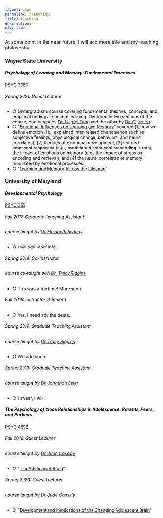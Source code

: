 ```yaml
---
layout: page
permalink: /teaching/
title: teaching
description:
nav: true
---
```

<span style="font-size: 1.1em"> At some point in the near future, I will add more info and my teaching philosophy.</span>

<h3 class="mt-4">Wayne State University</h3>

<div class="card mt-3">
  <div class="p-3">
    <div class="row">
      <div class="col-sm-10">
        <h5 class="font-weight-bold" style="color:black">Psychology of Learning and Memory: Fundamental Processes</h5>
      </div>
      <div class="col-sm-2 text-left text-sm-right" style="color:black">
        <span class="badge font-weight-bold darken-1 text-uppercase align-middle"><a href="https://bulletins.wayne.edu/courses/psy/" target="_blank">PSYC 3060</a>
        </span>
      </div>
    </div>
    <h6 class="font-italic mt-2 mt-sm-0" style="color:black">Spring 2021: Guest Lecturer</h6>
    <ul class="card-text font-weight-light list-group list-group-flush" style="color:black">
      <li class="list-group-item">○ Undergraduate course covering fundamental theories, concepts, and empirical findings in field of learning. I lectured in two sections of the course, one taught by <a href="https://iog.wayne.edu/profile/fb1335" target="_blank">Dr. Lingfei Tang</a> and the other by <a href="https://clasprofiles.wayne.edu/profile/fi8271" target="_blank">Dr. Qijing Yu</a>.</li>
      <li class="list-group-item">○ "<span style= "color:black; text-decoration:underline" >Emotional Influences on Learning and Memory</span>" covered [1] how we define emotion (i.e., explained inter-related phenomenon such as subjective feelings, physiological change, behaviors, and neural correlates),  [2] theories of emotional development, [3] learned emotional responses (e.g., conditioned emotional responding in rats), the impact of emotions on memory (e.g., the impact of stress on encoding and retrieval), and [4] the neural correlates of memory modulated by emotional processes</li>
      <li class="list-group-item">○ "<span style= "color:black; text-decoration:underline" >Learning and Memory Across the Lifespan</span>"</li>
    </ul>
  </div>
</div>


<h3 class="mt-4">University of Maryland</h3>
<div class="card mt-3">
  <div class="p-3">
    <div class="row">
      <div class="col-sm-10">
        <h5 class="font-weight-bold" style="color:black">Developmental Psychology</h5>
      </div>
      <div class="col-sm-2 text-left text-sm-right">
        <span class="badge font-weight-bold darken-1 text-uppercase align-middle"><a href="https://app.testudo.umd.edu/soc/202008/PSYC/PSYC355" target="_blank">PSYC 355</a>
        </span>
      </div>
    </div>
    <h6 class="font-italic mt-2 mt-sm-0" style="color:black">Fall 2017: Graduate Teaching Assistant</h6><h6 style="color:black">course taught by <a href="http://www.dscn.umd.edu/DSCN/home.html" target="_blank">Dr. Elizabeth Redcay</a></h6>
    <ul class="card-text font-weight-light list-group list-group-flush" style="color:black">
      <li class="list-group-item">○ I will add more info.</li>
    </ul>
    <h6 class="font-italic mt-2 mt-sm-0" style="color:black">Spring 2018: Co-Instructor</h6>
    <h6 style="color:black">course co-taught with <a href="https://http://ncdl.umd.edu" target="_blank">Dr. Tracy Riggins</a></h6>
    <ul class="card-text font-weight-light list-group list-group-flush" style="color:black">
      <li class="list-group-item">○ This was a fun time! More soon.</li>
    </ul>
    <h6 class="font-italic mt-2 mt-sm-0" style="color:black">Fall 2018: Instructor of Record</h6>
    <ul class="card-text font-weight-light list-group list-group-flush" style="color:black">
      <li class="list-group-item">○ Yes, I need add the deets.</li>
    </ul>
    <h6 class="font-italic mt-2 mt-sm-0" style="color:black">Spring 2019: Graduate Teaching Assistant</h6>
        <h6 style="color:black">course taught by <a href="https://http://ncdl.umd.edu" target="_blank">Dr. Tracy Riggins</a></h6>
    <ul class="card-text font-weight-light list-group list-group-flush" style="color:black">
      <li class="list-group-item">○ Will add soon.</li>
    </ul>
        <h6 class="font-italic mt-2 mt-sm-0" style="color:black">Spring 2019: Graduate Teaching Assistant</h6><h6 style="color:black">course taught by <a href="https://scholar.google.com/citations?user=DMdUptIAAAAJ" target="_blank">Dr. Jonathan Beier</a></h6>
    <ul class="card-text font-weight-light list-group list-group-flush" style="color:black">
      <li class="list-group-item">○ I swear, I will.</li>
    </ul>
  </div>
</div>
<div class="card mt-3">
  <div class="p-3">
    <div class="row">
      <div class="col-sm-10">
        <h5 class="font-weight-bold" style="color:black">The Psychology of Close Relationships in Adolescence: Parents, Peers, and Partners</h5>
      </div>
            <div class="col-sm-2 text-left text-sm-right">
 <span class="badge font-weight-bold darken-1 text-uppercase align-middle"><a href="https://app.testudo.umd.edu/soc/202101/PSYC/PSYC489B" target="_blank">PSYC 489B</a>
        </span>
      </div>
    </div>
        <h6 class="font-italic mt-2 mt-sm-0" style="color:black">Fall 2019: Guest Lecturer <h6 style="color:black">course taught by <a href="http://www.childandfamilylab.umd.edu/index.html" target="_blank">Dr. Jude Cassidy</a></h6>
    <ul class="card-text font-weight-light list-group list-group-flush" style="color:black">
      <li class="list-group-item">○ "<span style= "color:black; text-decoration:underline" >The Adolescent Brain</span>"</li>
    </ul><h6 class="font-italic mt-2 mt-sm-0" style="color:black">Spring 2020: Guest Lecturer <h6 style="color:black">course taught by <a href="http://www.childandfamilylab.umd.edu/index.html" target="_blank">Dr. Jude Cassidy</a></h6>
    <ul class="card-text font-weight-light list-group list-group-flush" style="color:black">
      <li class="list-group-item">○ "<span style= "color:black; text-decoration:underline" >Development and Implications of the Changing Adolescent Brain</span>"</li>
    </ul>